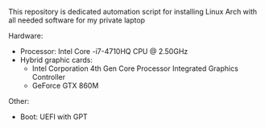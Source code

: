 This repository is dedicated automation script for installing Linux Arch with all needed software for my private laptop

Hardware:
- Processor: Intel Core -i7-4710HQ CPU @ 2.50GHz
- Hybrid graphic cards: 
    - Intel Corporation 4th Gen Core Processor Integrated Graphics Controller 
    - GeForce GTX 860M
    
Other:
- Boot: UEFI with GPT
